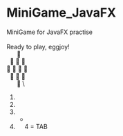 # MiniGame_JavaFX

MiniGame for JavaFX practise \
\
Ready to play, eggjoy! \
&nbsp; &nbsp; &nbsp; :egg: \
&nbsp; :egg: :egg: :egg: \
:egg: :egg: :egg: :egg: \
&nbsp; :egg: :egg: :egg: \
&nbsp; &nbsp; &nbsp; :egg: \



1. &nbsp;
2. &ensp;
3. -
4. &emsp;
4 = TAB &nbsp;
